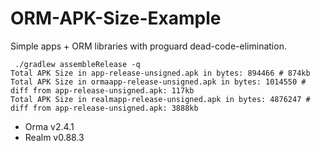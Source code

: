 # ORM-APK-Size-Example

Simple apps + ORM libraries with proguard dead-code-elimination.

```
 ./gradlew assembleRelease -q
Total APK Size in app-release-unsigned.apk in bytes: 894466 # 874kb
Total APK Size in ormaapp-release-unsigned.apk in bytes: 1014550 # diff from app-release-unsigned.apk: 117kb
Total APK Size in realmapp-release-unsigned.apk in bytes: 4876247 # diff from app-release-unsigned.apk: 3888kb
```

* Orma v2.4.1
* Realm v0.88.3